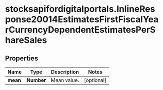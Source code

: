# stocksapifordigitalportals.InlineResponse20014EstimatesFirstFiscalYearCurrencyDependentEstimatesPerShareSales

## Properties

Name | Type | Description | Notes
------------ | ------------- | ------------- | -------------
**mean** | **Number** | Mean value. | [optional] 


